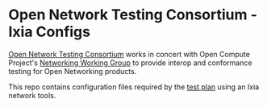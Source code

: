 # Open Network Testing Consortium - Ixia Configs

[Open Network Testing Consortium](https://www.iol.unh.edu/testing/open-networking/ocp) works
in concert with Open Compute Project's [Networking Working Group](http://www.opencompute.org/wiki/Networking)
to provide interop and conformance testing for Open Networking products.

This repo contains configuration files required by the [test plan](http://www.opencompute.org/wiki/Networking/SpecsAndDesigns#Pluggable_Transceiver_and_Host_Compliance_and_Interopability_Test_Plan) using an Ixia network tools.
